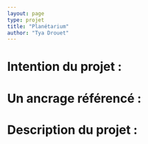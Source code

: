 ```yaml
---
layout: page
type: projet
title: "Planétarium"
author: "Tya Drouet"
---
```


# Intention du projet :


# Un ancrage référencé :

# Description du projet :

#
